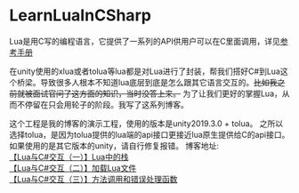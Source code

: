 # LearnLuaInCSharp
Lua是用C写的编程语言，它提供了一系列的API供用户可以在C里面调用，详见[参考手册](http://cloudwu.github.io/lua53doc/contents.html)

在unity使用的xlua或者tolua等lua都是对Lua进行了封装，帮我们搭好C#到Lua这个桥梁。导致很多人根本不知道lua底层到底是怎么跟其它语言交互的。~~比如我之前就被面试官问了这方面的知识，当时没答上来。~~ 为了让我们更好的掌握Lua，从而不停留在只会用轮子的阶段。我写了这系列博客。

这个工程是我的博客的演示工程，使用的版本是unity2019.3.0 + tolua。  之所以选择tolua，是因为tolua提供的lua端的api接口更接近lua原生提供给C的api接口。
如果使用的是其它版本的unity，请自行修复报错。
博客地址:  
[【Lua与C#交互（一）】Lua中的栈](https://blog.csdn.net/j756915370/article/details/105779176)  
[【Lua与C#交互（二）】加载Lua文件](https://blog.csdn.net/j756915370/article/details/105846924)  
[【Lua与C#交互（三）】方法调用和错误处理函数](https://blog.csdn.net/j756915370/article/details/105906839)
